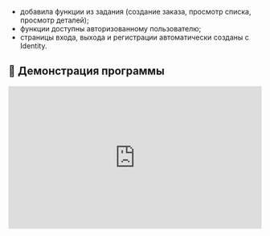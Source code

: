 - добавила функции из задания (создание заказа, просмотр списка, просмотр деталей);
- функции доступны авторизованному пользователю;
- страницы входа, выхода и регистрации автоматически созданы с Identity.
## 🎥 Демонстрация программы  

<div style="position: relative; padding-bottom: 56.25%; height: 0; overflow: hidden; margin-bottom: 1rem;">
  <iframe 
    src="https://www.youtube.com/embed/d33GLgUBHXs?si=cEU4kh6Q6lDwYzWI" 
    style="position: absolute; top: 0; left: 0; width: 100%; height: 100%; border: 0;" 
    allowfullscreen
    title="YouTube Demo Video">
  </iframe>
</div>
